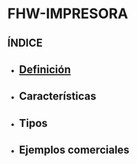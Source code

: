 # FHW-IMPRESORA
## ÍNDICE
* ## [Definición](Definición_impresora) 
* ## Características
* ## Tipos
* ## Ejemplos comerciales
